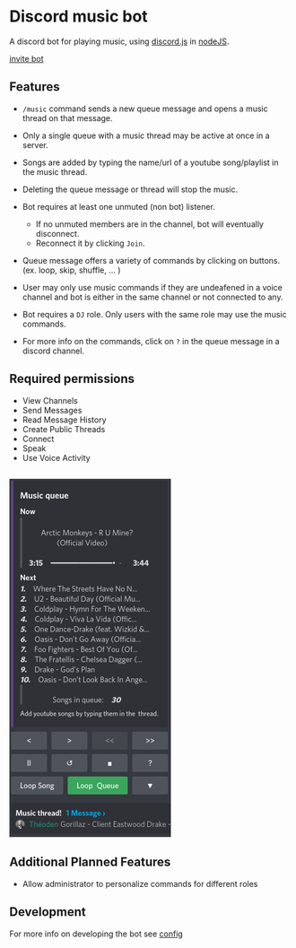 # Discord music bot

A discord bot for playing music, using [discord.js](https://discord.js.org/#/) in [nodeJS](https://nodejs.org/en/about/).

[invite bot](https://discord.com/api/oauth2/authorize?client_id=806226473069314048&permissions=51576375296&scope=bot%20applications.commands)

## Features

-   `/music` command sends a new queue message and opens a music thread on that message.

-   Only a single queue with a music thread may be active at once in a server.

-   Songs are added by typing the name/url of a youtube song/playlist in the music thread.

-   Deleting the queue message or thread will stop the music.

-   Bot requires at least one unmuted (non bot) listener.

    -   If no unmuted members are in the channel, bot will eventually disconnect.
    -   Reconnect it by clicking `Join`.

-   Queue message offers a variety of commands by clicking on buttons. (ex. loop, skip, shuffle, ... )

-   User may only use music commands if they are undeafened in a voice channel and bot is either
    in the same channel or not connected to any.

-   Bot requires a `DJ` role. Only users with the same role may use the
    music commands.

-   For more info on the commands, click on `?` in the queue message in a discord channel.

## Required permissions

-   View Channels
-   Send Messages
-   Read Message History
-   Create Public Threads
-   Connect
-   Speak
-   Use Voice Activity

##

![queue message](assets/message.png)

## Additional Planned Features

-   Allow administrator to personalize commands for different roles

## Development

For more info on developing the bot see [config](docs/CONFIG.md)
